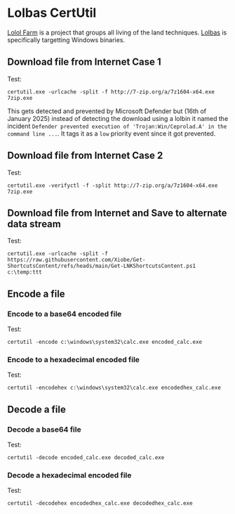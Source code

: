 # Lolbas CertUtil

[Lolol Farm](https://lolol.farm/) is a project that groups all living of the land techniques. [Lolbas](https://lolbas-project.github.io/#) is specifically targetting Windows binaries.

## Download file from Internet Case 1

Test:

```Shell
certutil.exe -urlcache -split -f http://7-zip.org/a/7z1604-x64.exe 7zip.exe
```

This gets detected and prevented by Microsoft Defender but (16th of January 2025) instead of detecting the download using a lolbin it named the incident `Defender prevented execution of 'Trojan:Win/Ceprolad.A' in the command line ...`.
It tags it as a `low` priority event since it got prevented.

## Download file from Internet Case 2

Test:

```Shell
certutil.exe -verifyctl -f -split http://7-zip.org/a/7z1604-x64.exe 7zip.exe
```

## Download file from Internet and Save to alternate data stream

Test:

```
certutil.exe -urlcache -split -f https://raw.githubusercontent.com/Xiobe/Get-ShortcutsContent/refs/heads/main/Get-LNKShortcutsContent.ps1 c:\temp:ttt
```

## Encode a file

### Encode to a base64 encoded file

Test:

```
certutil -encode c:\windows\system32\calc.exe encoded_calc.exe
```

### Encode to a hexadecimal encoded file

Test:

```
certutil -encodehex c:\windows\system32\calc.exe encodedhex_calc.exe
```

## Decode a file

### Decode a base64 file

Test:

```
certutil -decode encoded_calc.exe decoded_calc.exe
```

### Decode a hexadecimal encoded file

Test:

```
certutil -decodehex encodedhex_calc.exe decodedhex_calc.exe
```
